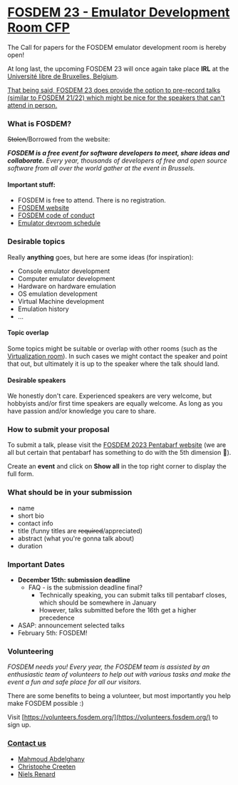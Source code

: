 # [FOSDEM 23 - Emulator Development Room CFP](https://lists.fosdem.org/pipermail/fosdem/2022q4/003428.html)
The Call for papers for the FOSDEM emulator development room is hereby open!

At long last, the upcoming FOSDEM 23 will once again take place **IRL** at the [Université libre de Bruxelles, Belgium](https://fosdem.org/2023/practical/transportation/).

[That being said, FOSDEM 23 does provide the option to pre-record talks (similar to FOSDEM 21/22) which might be nice for the speakers that can't attend in person.](https://penta.fosdem.org/submission/FOSDEM23)

### What is FOSDEM?
~~Stolen~~/Borrowed from the website:

_**FOSDEM is a free event for software developers to meet, share ideas and collaborate.**
Every year, thousands of developers of free and open source software from all over the world gather at the event in Brussels._ 


#### Important stuff:
- FOSDEM is free to attend. There is no registration.
- [FOSDEM website](https://fosdem.org/)
- [FOSDEM code of conduct](https://fosdem.org/2023/practical/conduct/)
- [Emulator devroom schedule](https://fosdem.org/2023/schedule/track/emulator_development/)

### Desirable topics
Really **anything** goes, but here are some ideas (for inspiration):
- Console emulator development
- Computer emulator development
- Hardware on hardware emulation
- OS emulation development
- Virtual Machine development
- Emulation history
- ...

#### Topic overlap
Some topics might be suitable or overlap with other rooms (such as the [Virtualization room](https://fosdem.org/2023/schedule/track/virtualization_and_iaas/)). In such cases we might contact the speaker and point that out, but ultimately it is up to the speaker where the talk should land.

#### Desirable speakers
We honestly don't care. Experienced speakers are very welcome, but hobbyists and/or first time speakers are equally welcome. As long as you have passion and/or knowledge you care to share.

### How to submit your proposal
To submit a talk, please visit the [FOSDEM 2023 Pentabarf website](https://penta.fosdem.org/submission/FOSDEM23) (we are all but certain that pentabarf has something to do with the 5th dimension 🍎).

Create an **event** and click on **Show all** in the top right corner to display the full form.

### What should be in your submission
- name
- short bio
- contact info
- title (funny titles are ~~required~~/appreciated)
- abstract (what you're gonna talk about)
- duration

### Important Dates
- **December 15th: submission deadline**
  - FAQ - is the submission deadline final?
    - Technically speaking, you can submit talks till pentabarf closes, which should be somewhere in January
    - However, talks submitted before the 16th get a higher precedence
- ASAP: announcement selected talks
- February 5th: FOSDEM!

### Volunteering

_FOSDEM needs you! Every year, the FOSDEM team is assisted by an enthusiastic team of volunteers to help out with various tasks and make the event a fun and safe place for all our visitors._

There are some benefits to being a volunteer, but most importantly you help make FOSDEM possible :)

Visit [https://volunteers.fosdem.org/](https://volunteers.fosdem.org/) to sign up.

### [Contact us](mailto:emulator-devroom-manager@fosdem.org)
- [Mahmoud Abdelghany](https://twitter.com/blackbeard0x14e)
- [Christophe Creeten](mailto:christophecreeten@hotmail.com)
- [Niels Renard](https://twitter.com/nielsrenard)
